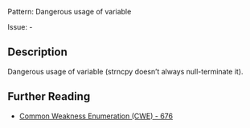 Pattern: Dangerous usage of variable

Issue: -

## Description

Dangerous usage of variable (strncpy doesn’t always null-terminate it).

## Further Reading

* [Common Weakness Enumeration (CWE) - 676](https://cwe.mitre.org/data/definitions/676.html)